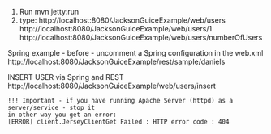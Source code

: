 1. Run mvn jetty:run
2. type: 
http://localhost:8080/JacksonGuiceExample/web/users
http://localhost:8080/JacksonGuiceExample/web/users/1
http://localhost:8080/JacksonGuiceExample/web/users/numberOfUsers


Spring example - before - uncomment a Spring configuration in the web.xml
http://localhost:8080/JacksonGuiceExample/rest/sample/daniels


INSERT USER via Spring and REST
http://localhost:8080/JacksonGuiceExample/web/users/insert


	!!! Important - if you have running Apache Server (httpd) as a server/service - stop it
	in other way you get an error:
	[ERROR] client.JerseyClientGet Failed : HTTP error code : 404